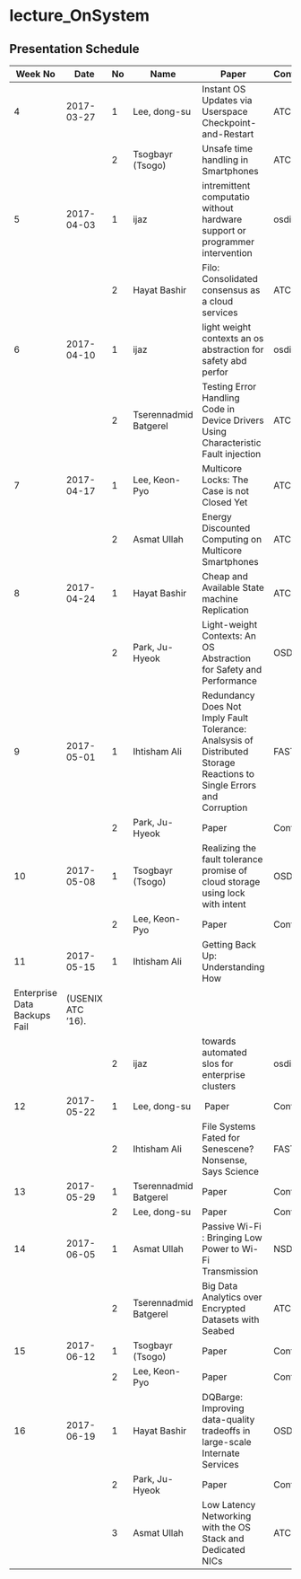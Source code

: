 # lecture_OnSystem
## Presentation Schedule

| Week No | Date | No | Name | Paper | Conference |
| ---- | ---- | ---- | ---- | ---- | ---- |
| 4 | 2017-03-27 | 1 | Lee, dong-su | Instant OS Updates via Userspace Checkpoint-and-Restart | ATC16 |
|   |   | 2 | Tsogbayr (Tsogo) | Unsafe time handling in Smartphones | ATC16 |
| 5 | 2017-04-03 | 1 | ijaz | intremittent computatio without hardware support or programmer intervention | osdi 2016|
|   |   | 2 | Hayat Bashir | Filo: Consolidated consensus as a cloud services | ATC 16 |
| 6 | 2017-04-10 | 1 | ijaz | light weight contexts an os abstraction for safety abd perfor | osdi 2016|
|   |   | 2 | Tserennadmid Batgerel | Testing Error Handling Code in Device Drivers Using Characteristic Fault injection | ATC 16 |
| 7 | 2017-04-17 | 1 | Lee, Keon-Pyo | Multicore Locks: The Case is not Closed Yet | ATC16 |
|   |   | 2 | Asmat Ullah | Energy Discounted Computing on Multicore Smartphones | ATC 16 |
| 8 | 2017-04-24 | 1 | Hayat Bashir | Cheap and Available State machine Replication | ATC 16 |
|   |   | 2 | Park, Ju-Hyeok | Light-weight Contexts: An OS Abstraction for Safety and Performance | OSDI16 |
| 9 | 2017-05-01 | 1 | Ihtisham Ali | Redundancy Does Not Imply Fault Tolerance: Analsysis of Distributed Storage Reactions to Single Errors and Corruption | FAST 17 |
|   |   | 2 | Park, Ju-Hyeok | Paper | Conference |
| 10 | 2017-05-08 | 1 | Tsogbayr (Tsogo) | Realizing the fault tolerance promise of cloud storage using lock with intent | OSDI16 |
|   |   | 2 | Lee, Keon-Pyo | Paper | Conference |
| 11 | 2017-05-15 | 1 | Ihtisham Ali | Getting Back Up: Understanding How
Enterprise Data Backups Fail | (USENIX ATC ’16). |
|   |   | 2 | ijaz | towards automated slos for enterprise clusters| osdi 2016 |
| 12 | 2017-05-22 | 1 | Lee, dong-su | Paper | Conference |  
|   |   | 2 | Ihtisham Ali | File Systems Fated for Senescene? Nonsense, Says Science | FAST 17 |
| 13 | 2017-05-29 | 1 | Tserennadmid Batgerel | Paper | Conference |
|   |   | 2 | Lee, dong-su | Paper | Conference |
| 14 | 2017-06-05 | 1 | Asmat Ullah | Passive Wi-Fi : Bringing Low Power to Wi-Fi Transmission | NSDI 16 |
|   |   | 2 | Tserennadmid Batgerel | Big Data Analytics over Encrypted Datasets with Seabed |ATC 16 |
| 15 | 2017-06-12 | 1 | Tsogbayr (Tsogo) | Paper | Conference |
|   |   | 2 | Lee, Keon-Pyo | Paper | Conference |
| 16 | 2017-06-19 | 1 | Hayat Bashir | DQBarge: Improving data-quality tradeoffs in large-scale Internate Services | OSDI-16 |
|   |   | 2 | Park, Ju-Hyeok | Paper | Conference |
|   |   | 3 | Asmat Ullah | Low Latency Networking with the OS Stack and Dedicated NICs | ATC 16 |

